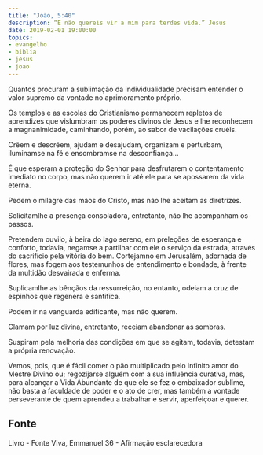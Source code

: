 ```yaml
---
title: "João, 5:40"
description: “E não quereis vir a mim para terdes vida.” Jesus
date: 2019-02-01 19:00:00
topics: 
- evangelho
- biblia
- jesus
- joao
---
```


Quantos procuram a sublimação da individualidade precisam entender o
valor supremo da vontade no aprimoramento próprio.

Os templos e as escolas do Cristianismo permanecem repletos de
aprendizes que vislumbram os poderes divinos de Jesus e lhe reconhecem a
magnanimidade, caminhando, porém, ao sabor de vacilações cruéis.

Crêem e descrêem, ajudam e desajudam, organizam e perturbam,
iluminam­se na fé e ensombram­se na desconfiança...

É que esperam a proteção do Senhor para desfrutarem o contentamento
imediato no corpo, mas não querem ir até ele para se apossarem da vida eterna.

Pedem o milagre das mãos do Cristo, mas não lhe aceitam as diretrizes.

Solicitam­lhe a presença consoladora, entretanto, não lhe acompanham os passos.

Pretendem ouvi­lo, à beira do lago sereno, em preleções de esperança e conforto,
todavia, negam­se a partilhar com ele o serviço da estrada, através do sacrifício pela
vitória do bem. Cortejam­no em Jerusalém, adornada de flores, mas fogem aos
testemunhos de entendimento e bondade, à frente da multidão desvairada e enferma.

Suplicam­lhe as bênçãos da ressurreição, no entanto, odeiam a cruz de espinhos que
regenera e santifica.

Podem ir na vanguarda edificante, mas não querem.

Clamam por luz divina, entretanto, receiam abandonar as sombras.

Suspiram pela melhoria das condições em que se agitam, todavia, detestam
a própria renovação.

Vemos, pois, que é fácil comer o pão multiplicado pelo infinito amor do Mestre
Divino ou; regozijar­se alguém com a sua influência curativa, mas, para alcançar
a Vida Abundante de que ele se fez o embaixador sublime, não basta a faculdade
de poder e o ato de crer, mas também a vontade perseverante de quem aprendeu a
trabalhar e servir, aperfeiçoar e querer.


## Fonte
Livro - Fonte Viva, Emmanuel
36 - Afirmação esclarecedora
